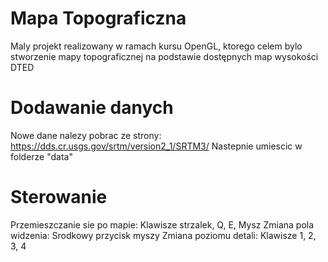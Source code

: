 # Mapa Topograficzna

Maly projekt realizowany w ramach kursu OpenGL, ktorego celem bylo stworzenie mapy topograficznej na podstawie dostępnych map wysokości DTED

# Dodawanie danych

Nowe dane nalezy pobrac ze strony: https://dds.cr.usgs.gov/srtm/version2_1/SRTM3/
Nastepnie umiescic w folderze "data"

# Sterowanie

Przemieszczanie sie po mapie: Klawisze strzalek, Q, E, Mysz
Zmiana pola widzenia: Srodkowy przycisk myszy
Zmiana poziomu detali: Klawisze 1, 2, 3, 4
